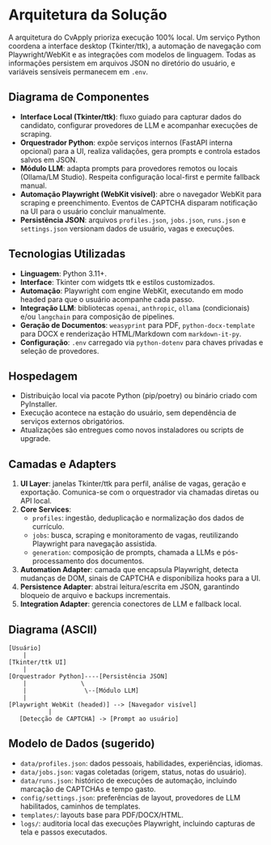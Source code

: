 # Arquitetura da Solução

A arquitetura do CvApply prioriza execução 100% local. Um serviço Python coordena a interface desktop (Tkinter/ttk), a automação de navegação com Playwright/WebKit e as integrações com modelos de linguagem. Todas as informações persistem em arquivos JSON no diretório do usuário, e variáveis sensíveis permanecem em `.env`.

## Diagrama de Componentes

- **Interface Local (Tkinter/ttk)**: fluxo guiado para capturar dados do candidato, configurar provedores de LLM e acompanhar execuções de scraping.
- **Orquestrador Python**: expõe serviços internos (FastAPI interna opcional) para a UI, realiza validações, gera prompts e controla estados salvos em JSON.
- **Módulo LLM**: adapta prompts para provedores remotos ou locais (Ollama/LM Studio). Respeita configuração local-first e permite fallback manual.
- **Automação Playwright (WebKit visível)**: abre o navegador WebKit para scraping e preenchimento. Eventos de CAPTCHA disparam notificação na UI para o usuário concluir manualmente.
- **Persistência JSON**: arquivos `profiles.json`, `jobs.json`, `runs.json` e `settings.json` versionam dados de usuário, vagas e execuções.

## Tecnologias Utilizadas

- **Linguagem**: Python 3.11+.
- **Interface**: Tkinter com widgets ttk e estilos customizados.
- **Automação**: Playwright com engine WebKit, executando em modo headed para que o usuário acompanhe cada passo.
- **Integração LLM**: bibliotecas `openai`, `anthropic`, `ollama` (condicionais) e/ou `langchain` para composição de pipelines.
- **Geração de Documentos**: `weasyprint` para PDF, `python-docx-template` para DOCX e renderização HTML/Markdown com `markdown-it-py`.
- **Configuração**: `.env` carregado via `python-dotenv` para chaves privadas e seleção de provedores.

## Hospedagem

- Distribuição local via pacote Python (pip/poetry) ou binário criado com PyInstaller.
- Execução acontece na estação do usuário, sem dependência de serviços externos obrigatórios.
- Atualizações são entregues como novos instaladores ou scripts de upgrade.

## Camadas e Adapters

1. **UI Layer**: janelas Tkinter/ttk para perfil, análise de vagas, geração e exportação. Comunica-se com o orquestrador via chamadas diretas ou API local.
2. **Core Services**:
   - `profiles`: ingestão, deduplicação e normalização dos dados de currículo.
   - `jobs`: busca, scraping e monitoramento de vagas, reutilizando Playwright para navegação assistida.
   - `generation`: composição de prompts, chamada a LLMs e pós-processamento dos documentos.
3. **Automation Adapter**: camada que encapsula Playwright, detecta mudanças de DOM, sinais de CAPTCHA e disponibiliza hooks para a UI.
4. **Persistence Adapter**: abstrai leitura/escrita em JSON, garantindo bloqueio de arquivo e backups incrementais.
5. **Integration Adapter**: gerencia conectores de LLM e fallback local.

## Diagrama (ASCII)

```
[Usuário]
    |
[Tkinter/ttk UI]
    |
[Orquestrador Python]----[Persistência JSON]
    |               \
    |                \--[Módulo LLM]
    |
[Playwright WebKit (headed)] --> [Navegador visível]
           |
   [Detecção de CAPTCHA] -> [Prompt ao usuário]
```

## Modelo de Dados (sugerido)

- `data/profiles.json`: dados pessoais, habilidades, experiências, idiomas.
- `data/jobs.json`: vagas coletadas (origem, status, notas do usuário).
- `data/runs.json`: histórico de execuções de automação, incluindo marcação de CAPTCHAs e tempo gasto.
- `config/settings.json`: preferências de layout, provedores de LLM habilitados, caminhos de templates.
- `templates/`: layouts base para PDF/DOCX/HTML.
- `logs/`: auditoria local das execuções Playwright, incluindo capturas de tela e passos executados.
